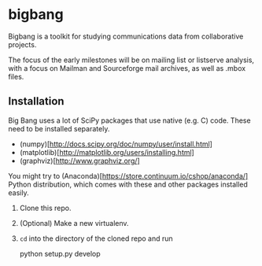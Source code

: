 bigbang
=======

Bigbang is a toolkit for studying communications data from collaborative projects.

The focus of the early milestones will be on mailing list or listserve analysis,
  with a focus on Mailman and Sourceforge mail archives, as well as .mbox files.

Installation
------------

Big Bang uses a lot of SciPy packages that use native (e.g. C) code.
These need to be installed separately.

* (numpy)[http://docs.scipy.org/doc/numpy/user/install.html]
* (matplotlib)[http://matplotlib.org/users/installing.html]
* (graphviz)[http://www.graphviz.org/]

You might try to (Anaconda)[https://store.continuum.io/cshop/anaconda/] Python distribution, which comes with these and other packages installed easily.

1. Clone this repo.

2. (Optional) Make a new virtualenv.

3. `cd` into the directory of the cloned repo and run

    python setup.py develop 
 
